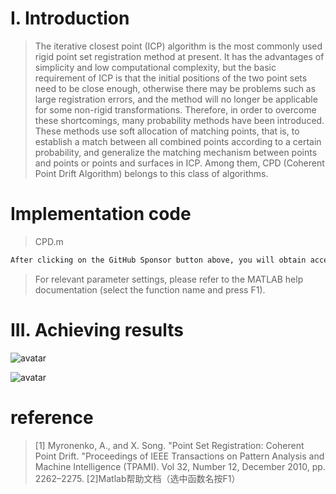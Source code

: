 #  I. Introduction 

>  The iterative closest point (ICP) algorithm is the most commonly used rigid point set registration method at present. It has the advantages of simplicity and low computational complexity, but the basic requirement of ICP is that the initial positions of the two point sets need to be close enough, otherwise there may be problems such as large registration errors, and the method will no longer be applicable for some non-rigid transformations. Therefore, in order to overcome these shortcomings, many probability methods have been introduced. These methods use soft allocation of matching points, that is, to establish a match between all combined points according to a certain probability, and generalize the matching mechanism between points and points or points and surfaces in ICP. Among them, CPD (Coherent Point Drift Algorithm) belongs to this class of algorithms. 

#  Implementation code 

>  CPD.m 

 ```python  
After clicking on the GitHub Sponsor button above, you will obtain access permissions to my private code repository ( https://github.com/slowlon/my_code_bar ) to view this blog code. By searching the code number of this blog, you can find the code you need, code number is: 2024020309574069920
 ```  
>  For relevant parameter settings, please refer to the MATLAB help documentation (select the function name and press F1). 

#  III. Achieving results 

![avatar]( d60b4dc7a87d476fa1aa4b6dd5bb40ba.png) 

![avatar]( 184d84049d0340caa999d0ce84c5fb00.png) 

#  reference 

>  [1] Myronenko, A., and X. Song. "Point Set Registration: Coherent Point Drift. "Proceedings of IEEE Transactions on Pattern Analysis and Machine Intelligence (TPAMI). Vol 32, Number 12, December 2010, pp. 2262–2275. [2]Matlab帮助文档（选中函数名按F1） 

